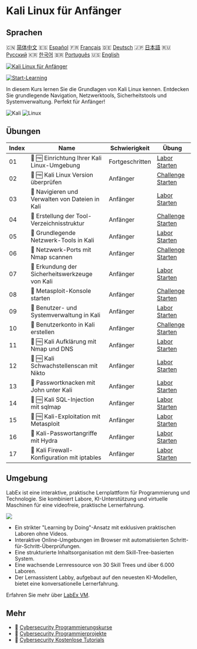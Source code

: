 # Kali Linux für Anfänger

## Sprachen

🇨🇳 [简体中文](README_zh.md) 🇪🇸 [Español](README_es.md) 🇫🇷 [Français](README_fr.md) 🇩🇪 [Deutsch](README_de.md) 🇯🇵 [日本語](README_ja.md) 🇷🇺 [Русский](README_ru.md) 🇰🇷 [한국어](README_ko.md) 🇧🇷 [Português](README_pt.md) 🇺🇸 [English](README.md) 

[![Kali Linux für Anfänger](https://cover-creator.labex.io/kali-linux-for-beginners.png?lang=de)](https://labex.io/de/courses/kali-linux-for-beginners)

[![Start-Learning](https://img.shields.io/badge/Start-Learning-whitesmoke?style=for-the-badge)](https://labex.io/de/courses/kali-linux-for-beginners)

In diesem Kurs lernen Sie die Grundlagen von Kali Linux kennen. Entdecken Sie grundlegende Navigation, Netzwerktools, Sicherheitstools und Systemverwaltung. Perfekt für Anfänger!

![Kali](https://img.shields.io/badge/Kali-whitesmoke?style=for-the-badge&logo=kali)
![Linux](https://img.shields.io/badge/Linux-whitesmoke?style=for-the-badge&logo=linux)


## Übungen

|   Index | Name                                             | Schwierigkeit   | Übung                                                                                                                           |
|---------|--------------------------------------------------|-----------------|---------------------------------------------------------------------------------------------------------------------------------|
|      01 | 📖 🆓 Einrichtung Ihrer Kali Linux-Umgebung      | Fortgeschritten | <a target='_blank' href='https://labex.io/de/tutorials/kali-setting-up-your-kali-linux-environment-552195'>Labor Starten</a>    |
|      02 | 🎯 🆓 Kali Linux Version überprüfen              | Anfänger        | <a target='_blank' href='https://labex.io/de/tutorials/kali-verify-kali-linux-version-552268'>Challenge Starten</a>             |
|      03 | 📖  Navigieren und Verwalten von Dateien in Kali | Anfänger        | <a target='_blank' href='https://labex.io/de/tutorials/kali-navigating-and-managing-files-in-kali-552194'>Labor Starten</a>     |
|      04 | 🎯  Erstellung der Tool-Verzeichnisstruktur      | Anfänger        | <a target='_blank' href='https://labex.io/de/tutorials/kali-build-tool-directory-structure-552274'>Challenge Starten</a>        |
|      05 | 📖  Grundlegende Netzwerk-Tools in Kali          | Anfänger        | <a target='_blank' href='https://labex.io/de/tutorials/kali-basic-networking-tools-in-kali-552191'>Labor Starten</a>            |
|      06 | 🎯  Netzwerk-Ports mit Nmap scannen              | Anfänger        | <a target='_blank' href='https://labex.io/de/tutorials/kali-scan-network-ports-with-nmap-552280'>Challenge Starten</a>          |
|      07 | 📖  Erkundung der Sicherheitswerkzeuge von Kali  | Anfänger        | <a target='_blank' href='https://labex.io/de/tutorials/kali-exploring-kali-s-security-tools-552192'>Labor Starten</a>           |
|      08 | 🎯  Metasploit-Konsole starten                   | Anfänger        | <a target='_blank' href='https://labex.io/de/tutorials/kali-start-metasploit-console-552287'>Challenge Starten</a>              |
|      09 | 📖  Benutzer- und Systemverwaltung in Kali       | Anfänger        | <a target='_blank' href='https://labex.io/de/tutorials/kali-managing-users-and-system-in-kali-552193'>Labor Starten</a>         |
|      10 | 🎯  Benutzerkonto in Kali erstellen              | Anfänger        | <a target='_blank' href='https://labex.io/de/tutorials/kali-create-user-account-in-kali-552291'>Challenge Starten</a>           |
|      11 | 📖 🆓 Kali Aufklärung mit Nmap und DNS           | Anfänger        | <a target='_blank' href='https://labex.io/de/tutorials/kali-kali-reconnaissance-with-nmap-and-dns-552298'>Labor Starten</a>     |
|      12 | 📖 🆓 Kali Schwachstellenscan mit Nikto          | Anfänger        | <a target='_blank' href='https://labex.io/de/tutorials/kali-kali-vulnerability-scanning-with-nikto-552301'>Labor Starten</a>    |
|      13 | 📖  Passwortknacken mit John unter Kali          | Anfänger        | <a target='_blank' href='https://labex.io/de/tutorials/kali-kali-password-cracking-with-john-552297'>Labor Starten</a>          |
|      14 | 📖 🆓 Kali SQL-Injection mit sqlmap              | Anfänger        | <a target='_blank' href='https://labex.io/de/tutorials/kali-kali-sql-injection-with-sqlmap-552300'>Labor Starten</a>            |
|      15 | 📖 🆓 Kali-Exploitation mit Metasploit           | Anfänger        | <a target='_blank' href='https://labex.io/de/tutorials/kali-kali-exploitation-with-metasploit-552293'>Labor Starten</a>         |
|      16 | 📖  Kali-Passwortangriffe mit Hydra              | Anfänger        | <a target='_blank' href='https://labex.io/de/tutorials/kali-kali-password-attacks-with-hydra-552296'>Labor Starten</a>          |
|      17 | 📖  Kali Firewall-Konfiguration mit iptables     | Anfänger        | <a target='_blank' href='https://labex.io/de/tutorials/kali-kali-firewall-configuration-with-iptables-552294'>Labor Starten</a> |

## Umgebung

LabEx ist eine interaktive, praktische Lernplattform für Programmierung und Technologie. Sie kombiniert Labore, KI-Unterstützung und virtuelle Maschinen für eine videofreie, praktische Lernerfahrung.

![](https://tutorial-screenshot.getvm.io/images/vm-1725247253.png)

- Ein strikter "Learning by Doing"-Ansatz mit exklusiven praktischen Laboren ohne Videos.
- Interaktive Online-Umgebungen im Browser mit automatisierten Schritt-für-Schritt-Überprüfungen.
- Eine strukturierte Inhaltsorganisation mit dem Skill-Tree-basierten System.
- Eine wachsende Lernressource von 30 Skill Trees und über 6.000 Laboren.
- Der Lernassistent Labby, aufgebaut auf den neuesten KI-Modellen, bietet eine konversationelle Lernerfahrung.

Erfahren Sie mehr über [LabEx VM](https://support.labex.io/using-labex/virtual-machine).

## Mehr

- 🔗 [Cybersecurity Programmierungskurse](https://github.com/labex-labs/awesome-programming-courses)
- 🔗 [Cybersecurity Programmierprojekte](https://github.com/labex-labs/awesome-programming-projects)
- 🔗 [Cybersecurity Kostenlose Tutorials](https://github.com/labex-labs/cybersecurity-free-tutorials)

